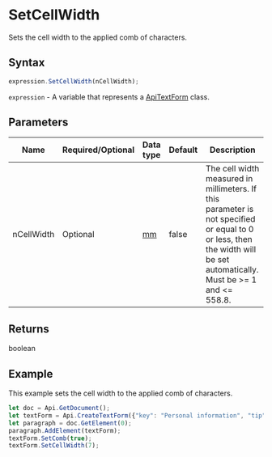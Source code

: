 # SetCellWidth

Sets the cell width to the applied comb of characters.

## Syntax

```javascript
expression.SetCellWidth(nCellWidth);
```

`expression` - A variable that represents a [ApiTextForm](../ApiTextForm.md) class.

## Parameters

| **Name** | **Required/Optional** | **Data type** | **Default** | **Description** |
| ------------- | ------------- | ------------- | ------------- | ------------- |
| nCellWidth | Optional | [mm](../../Enumeration/mm.md) | false | The cell width measured in millimeters. If this parameter is not specified or equal to 0 or less, then the width will be set automatically. Must be &gt;= 1 and &lt;= 558.8. |

## Returns

boolean

## Example

This example sets the cell width to the applied comb of characters.

```javascript editor-docx
let doc = Api.GetDocument();
let textForm = Api.CreateTextForm({"key": "Personal information", "tip": "Enter your first name", "required": true, "placeholder": "First name", "maxCharacters": 10, "multiLine": false, "autoFit": false});
let paragraph = doc.GetElement(0);
paragraph.AddElement(textForm);
textForm.SetComb(true);
textForm.SetCellWidth(7);
```
